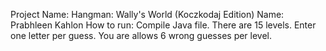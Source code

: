Project Name: Hangman: Wally's World (Koczkodaj Edition) 
Name: Prabhleen Kahlon 
How to run: Compile Java file. There are 15 levels. Enter one letter per guess. You are allows 6 wrong guesses per level.
